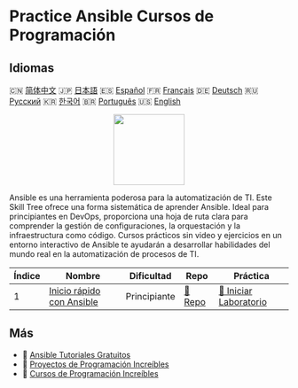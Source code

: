 # Practice Ansible Cursos de Programación

## Idiomas

🇨🇳 [简体中文](README_zh.md) 🇯🇵 [日本語](README_ja.md) 🇪🇸 [Español](README_es.md) 🇫🇷 [Français](README_fr.md) 🇩🇪 [Deutsch](README_de.md) 🇷🇺 [Русский](README_ru.md) 🇰🇷 [한국어](README_ko.md) 🇧🇷 [Português](README_pt.md) 🇺🇸 [English](README.md) 

<div align="center">
<img width="128px" src="https://file.labex.io/path/PBjrCC7U2Koq.png">
</div>

Ansible es una herramienta poderosa para la automatización de TI. Este Skill Tree ofrece una forma sistemática de aprender Ansible. Ideal para principiantes en DevOps, proporciona una hoja de ruta clara para comprender la gestión de configuraciones, la orquestación y la infraestructura como código. Cursos prácticos sin video y ejercicios en un entorno interactivo de Ansible te ayudarán a desarrollar habilidades del mundo real en la automatización de procesos de TI.

|   Índice | Nombre                                                                            | Dificultad   | Repo                                                              | Práctica                                                                       |
|----------|-----------------------------------------------------------------------------------|--------------|-------------------------------------------------------------------|--------------------------------------------------------------------------------|
|        1 | [Inicio rápido con Ansible](https://labex.io/es/courses/quick-start-with-ansible) | Principiante | [🔗 Repo](https://github.com/labex-labs/quick-start-with-ansible) | [🚀 Iniciar Laboratorio](https://labex.io/es/courses/quick-start-with-ansible) |

## Más

- 🔗 [Ansible Tutoriales Gratuitos](https://github.com/labex-labs/ansible-free-tutorials)
- 🔗 [Proyectos de Programación Increíbles](https://github.com/labex-labs/awesome-programming-projects)
- 🔗 [Cursos de Programación Increíbles](https://github.com/labex-labs/awesome-programming-courses)


